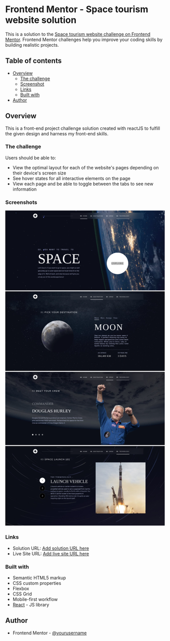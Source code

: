 # Frontend Mentor - Space tourism website solution

This is a solution to the [Space tourism website challenge on Frontend Mentor](https://www.frontendmentor.io/challenges/space-tourism-multipage-website-gRWj1URZ3). Frontend Mentor challenges help you improve your coding skills by building realistic projects. 

## Table of contents

- [Overview](#overview)
  - [The challenge](#the-challenge)
  - [Screenshot](#screenshot)
  - [Links](#links)
  - [Built with](#built-with)
- [Author](#author)

## Overview
This is a front-end project challenge solution created with reactJS to fulfill the given design and harness my front-end skills.

### The challenge

Users should be able to:

- View the optimal layout for each of the website's pages depending on their device's screen size
- See hover states for all interactive elements on the page
- View each page and be able to toggle between the tabs to see new information

### Screenshots

![](/screenshots/home.png)
![](/screenshots/destination.png)
![](/screenshots/crew.png)
![](/screenshots/technology.png)

### Links

- Solution URL: [Add solution URL here](https://www.frontendmentor.io/solutions/space-tourism-website-using-reactjs-6TrHfoYxIz)
- Live Site URL: [Add live site URL here](https://space-tourism-37da7.web.app/)


### Built with

- Semantic HTML5 markup
- CSS custom properties
- Flexbox
- CSS Grid
- Mobile-first workflow
- [React](https://reactjs.org/) - JS library

## Author

- Frontend Mentor - [@yourusername](https://www.frontendmentor.io/profile/ritin0204)
